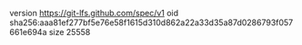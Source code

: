 version https://git-lfs.github.com/spec/v1
oid sha256:aaa81ef277bf5e76e58f1615d310d862a22a33d35a87d0286793f057661e694a
size 25558
